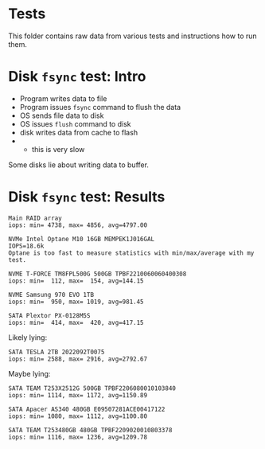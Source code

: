 
# Tests

This folder contains raw data from various tests and instructions how to run them.

# Disk `fsync` test: Intro

- Program writes data to file
- Program issues `fsync` command to flush the data
- OS sends file data to disk
- OS issues `flush` command to disk
- disk writes data from cache to flash
- - this is very slow

Some disks lie about writing data to buffer.

# Disk `fsync` test: Results

```log
Main RAID array
iops: min= 4738, max= 4856, avg=4797.00

NVMe Intel Optane M10 16GB MEMPEK1J016GAL
IOPS=18.6k
Optane is too fast to measure statistics with min/max/average with my test.

NVME T-FORCE TM8FPL500G 500GB TPBF2210060060400308
iops: min=  112, max=  154, avg=144.15

NVME Samsung 970 EVO 1TB
iops: min=  950, max= 1019, avg=981.45

SATA Plextor PX-0128M5S
iops: min=  414, max=  420, avg=417.15
```

Likely lying:
```log
SATA TESLA 2TB 2022092T0075
iops: min= 2588, max= 2916, avg=2792.67
```

Maybe lying:
```log
SATA TEAM T253X2512G 500GB TPBF2206080010103840
iops: min= 1114, max= 1172, avg=1150.89

SATA Apacer AS340 480GB E09507281ACE00417122
iops: min= 1080, max= 1112, avg=1100.80

SATA TEAM T253480GB 480GB TPBF2209020010803378
iops: min= 1116, max= 1236, avg=1209.78
```

